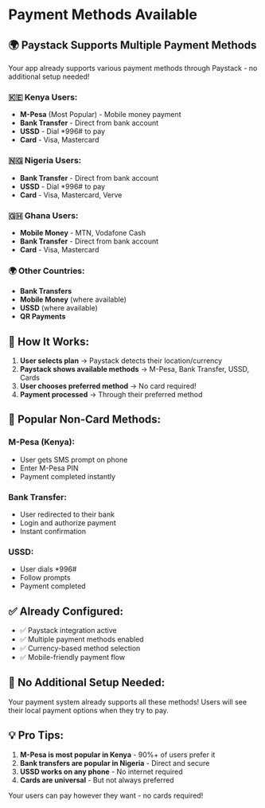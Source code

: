 # Payment Methods Available

## 🌍 **Paystack Supports Multiple Payment Methods**

Your app already supports various payment methods through Paystack - no additional setup needed!

### **🇰🇪 Kenya Users:**
- **M-Pesa** (Most Popular) - Mobile money payment
- **Bank Transfer** - Direct from bank account
- **USSD** - Dial *996# to pay
- **Card** - Visa, Mastercard

### **🇳🇬 Nigeria Users:**
- **Bank Transfer** - Direct from bank account  
- **USSD** - Dial *996# to pay
- **Card** - Visa, Mastercard, Verve

### **🇬🇭 Ghana Users:**
- **Mobile Money** - MTN, Vodafone Cash
- **Bank Transfer** - Direct from bank account
- **Card** - Visa, Mastercard

### **🌍 Other Countries:**
- **Bank Transfers**
- **Mobile Money** (where available)
- **USSD** (where available)
- **QR Payments**

## 🎯 **How It Works:**

1. **User selects plan** → Paystack detects their location/currency
2. **Paystack shows available methods** → M-Pesa, Bank Transfer, USSD, Cards
3. **User chooses preferred method** → No card required!
4. **Payment processed** → Through their preferred method

## 📱 **Popular Non-Card Methods:**

### **M-Pesa (Kenya):**
- User gets SMS prompt on phone
- Enter M-Pesa PIN
- Payment completed instantly

### **Bank Transfer:**
- User redirected to their bank
- Login and authorize payment
- Instant confirmation

### **USSD:**
- User dials *996#
- Follow prompts
- Payment completed

## ✅ **Already Configured:**

- ✅ Paystack integration active
- ✅ Multiple payment methods enabled
- ✅ Currency-based method selection
- ✅ Mobile-friendly payment flow

## 🚀 **No Additional Setup Needed:**

Your payment system already supports all these methods! Users will see their local payment options when they try to pay.

## 💡 **Pro Tips:**

1. **M-Pesa is most popular in Kenya** - 90%+ of users prefer it
2. **Bank transfers are popular in Nigeria** - Direct and secure
3. **USSD works on any phone** - No internet required
4. **Cards are universal** - But not always preferred

Your users can pay however they want - no cards required!